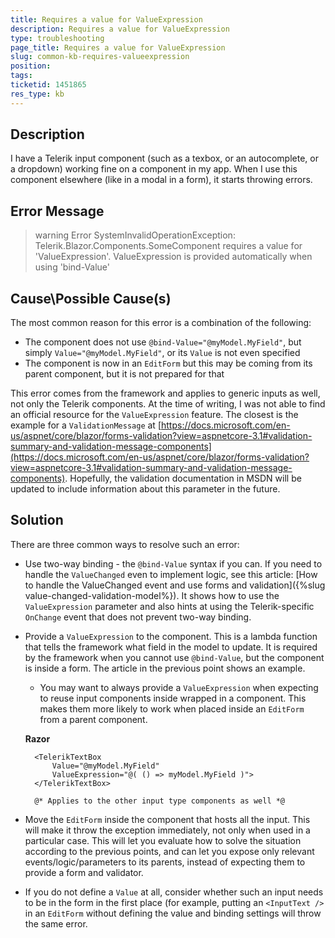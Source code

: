 ```yaml
---
title: Requires a value for ValueExpression
description: Requires a value for ValueExpression
type: troubleshooting
page_title: Requires a value for ValueExpression
slug: common-kb-requires-valueexpression
position: 
tags: 
ticketid: 1451865
res_type: kb
---
```



## Description
I have a Telerik input component (such as a texbox, or an autocomplete, or a dropdown) working fine on a component in my app. When I use this component elsewhere (like in a modal in a form), it starts throwing errors.

## Error Message
>warning Error SystemInvalidOperationException: Telerik.Blazor.Components.SomeComponent requires a value for 'ValueExpression'. ValueExpression is provided automatically when using 'bind-Value'

## Cause\Possible Cause(s)
The most common reason for this error is a combination of the following:

* The component does not use `@bind-Value="@myModel.MyField"`, but simply `Value="@myModel.MyField"`, or its `Value` is not even specified
* The component is now in an `EditForm` but this may be coming from its parent component, but it is not prepared for that

This error comes from the framework and applies to generic inputs as well, not only the Telerik components. At the time of writing, I was not able to find an official resource for the `ValueExpression` feature. The closest is the example for a `ValidationMessage` at [https://docs.microsoft.com/en-us/aspnet/core/blazor/forms-validation?view=aspnetcore-3.1#validation-summary-and-validation-message-components](https://docs.microsoft.com/en-us/aspnet/core/blazor/forms-validation?view=aspnetcore-3.1#validation-summary-and-validation-message-components). Hopefully, the validation documentation in MSDN will be updated to include information about this parameter in the future.

## Solution
There are three common ways to resolve such an error:

* Use two-way binding - the `@bind-Value` syntax if you can. If you need to handle the `ValueChanged` even to implement logic, see this article: [How to handle the ValueChanged event and use forms and validation]({%slug value-changed-validation-model%}). It shows how to use the `ValueExpression` parameter and also hints at using the Telerik-specific `OnChange` event that does not prevent two-way binding.
* Provide a `ValueExpression` to the component. This is a lambda function that tells the framework what field in the model to update. It is required by the framework when you cannot use `@bind-Value`, but the component is inside a form. The article in the previous point shows an example.
    * You may want to always provide a `ValueExpression` when expecting to reuse input components inside wrapped in a component. This makes them more likely to work when placed inside an `EditForm` from a parent component.
    
    **Razor**
    
        <TelerikTextBox 
            Value="@myModel.MyField"
            ValueExpression="@( () => myModel.MyField )">
        </TelerikTextBox>
    
        @* Applies to the other input type components as well *@
    
* Move the `EditForm` inside the component that hosts all the input. This will make it throw the exception immediately, not only when used in a particular case. This will let you evaluate how to solve the situation according to the previous points, and can let you expose only relevant events/logic/parameters to its parents, instead of expecting them to provide a form and validator.
* If you do not define a `Value` at all, consider whether such an input needs to be in the form in the first place (for example, putting an `<InputText />` in an `EditForm` without defining the value and binding settings will throw the same error.

